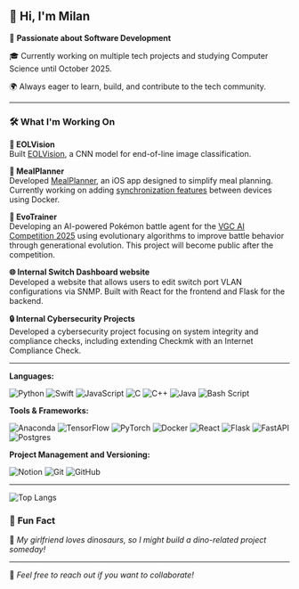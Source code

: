 ## 👋 Hi, I'm Milan

🚀 **Passionate about Software Development**  

🎓 Currently working on multiple tech projects and studying Computer Science until October 2025.  

🌍 Always eager to learn, build, and contribute to the tech community.  

---

### 🛠️ **What I'm Working On**

**📸 EOLVision**  
  Built [EOLVision](https://github.com/milannal1m/EOLVision), a CNN model for end-of-line image classification.  

**🍏 MealPlanner**  
  Developed [MealPlanner](https://github.com/milannal1m/MealPlanner), an iOS app designed to simplify meal planning. Currently working on adding [synchronization features](https://github.com/milannal1m/MealPlannerSync) between devices using Docker.  

**🐉 EvoTrainer**  
  Developing an AI-powered Pokémon battle agent for the [VGC AI Competition 2025](https://gitlab.com/DracoStriker/pokemon-vgc-engine) using evolutionary algorithms to improve battle behavior through generational evolution. This project will become public after the competition.  

**🌐 Internal Switch Dashboard website**  
  Developed a website that allows users to edit switch port VLAN configurations via SNMP. Built with React for the frontend and Flask for the backend.  

**🔒 Internal Cybersecurity Projects**  
  Developed a cybersecurity project focusing on system integrity and compliance checks, including extending Checkmk with an Internet Compliance Check.  

---
**Languages:**
    
![Python](https://img.shields.io/badge/python-3670A0?style=for-the-badge&logo=python&logoColor=ffdd54) ![Swift](https://img.shields.io/badge/swift-F54A2A?style=for-the-badge&logo=swift&logoColor=white) ![JavaScript](https://img.shields.io/badge/javascript-%23323330.svg?style=for-the-badge&logo=javascript&logoColor=%23F7DF1E) ![C](https://img.shields.io/badge/c-%2300599C.svg?style=for-the-badge&logo=c&logoColor=white) ![C++](https://img.shields.io/badge/c++-%2300599C.svg?style=for-the-badge&logo=c%2B%2B&logoColor=white) ![Java](https://img.shields.io/badge/java-%23ED8B00.svg?style=for-the-badge&logo=openjdk&logoColor=white) ![Bash Script](https://img.shields.io/badge/bash_script-%23121011.svg?style=for-the-badge&logo=gnu-bash&logoColor=white)

**Tools & Frameworks:**
    
![Anaconda](https://img.shields.io/badge/Anaconda-%2344A833.svg?style=for-the-badge&logo=anaconda&logoColor=white) ![TensorFlow](https://img.shields.io/badge/TensorFlow-%23FF6F00.svg?style=for-the-badge&logo=TensorFlow&logoColor=white) ![PyTorch](https://img.shields.io/badge/PyTorch-%23EE4C2C.svg?style=for-the-badge&logo=PyTorch&logoColor=white) ![Docker](https://img.shields.io/badge/docker-%230db7ed.svg?style=for-the-badge&logo=docker&logoColor=white) ![React](https://img.shields.io/badge/react-%2320232a.svg?style=for-the-badge&logo=react&logoColor=%2361DAFB) ![Flask](https://img.shields.io/badge/flask-%23000.svg?style=for-the-badge&logo=flask&logoColor=white) ![FastAPI](https://img.shields.io/badge/FastAPI-005571?style=for-the-badge&logo=fastapi) ![Postgres](https://img.shields.io/badge/postgres-%23316192.svg?style=for-the-badge&logo=postgresql&logoColor=white)

**Project Management and Versioning:**
    
![Notion](https://img.shields.io/badge/Notion-%23000000.svg?style=for-the-badge&logo=notion&logoColor=white) ![Git](https://img.shields.io/badge/git-%23F05033.svg?style=for-the-badge&logo=git&logoColor=white) ![GitHub](https://img.shields.io/badge/github-%23121011.svg?style=for-the-badge&logo=github&logoColor=white)

---

![Top Langs](https://github-readme-stats.vercel.app/api/top-langs/?username=milannal1m&layout=compact&langs_count=6&theme=radical)


### 🎉 **Fun Fact**  
🦖 *My girlfriend loves dinosaurs, so I might build a dino-related project someday!*  

---

💬 *Feel free to reach out if you want to collaborate!*  
